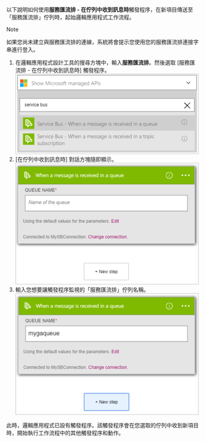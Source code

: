 以下說明如何使用**服務匯流排 - 在佇列中收到訊息時**觸發程序，在新項目傳送至「服務匯流排」佇列時，起始邏輯應用程式工作流程。

> [!NOTE]
> 如果您尚未建立與服務匯流排的連線，系統將會提示您使用您的服務匯流排連接字串進行登入。
> 
> 

1. 在邏輯應用程式設計工具的搜尋方塊中，輸入**服務匯流排**。然後選取 [服務匯流排 - 在佇列中收到訊息時] 觸發程序。  
   ![服務匯流排觸發程序圖像 1](./media/connectors-create-api-servicebus/trigger-1.png)   
2. [在佇列中收到訊息時] 對話方塊隨即顯示。  
   ![服務匯流排觸發程序圖像 2](./media/connectors-create-api-servicebus/trigger-2.png)   
3. 輸入您想要讓觸發程序監視的「服務匯流排」佇列名稱。   
   ![服務匯流排觸發程序圖像 3](./media/connectors-create-api-servicebus/trigger-3.png)   

此時，邏輯應用程式已設有觸發程序。該觸發程序會在您選取的佇列中收到新項目時，開始執行工作流程中的其他觸發程序和動作。    

<!-----HONumber=AcomDC_0810_2016------>
